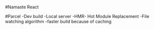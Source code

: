 #Namaste React

#Parcel
-Dev build
-Local server
-HMR- Hot Module Replacement
-File watching algorithm
-faster build because of caching
